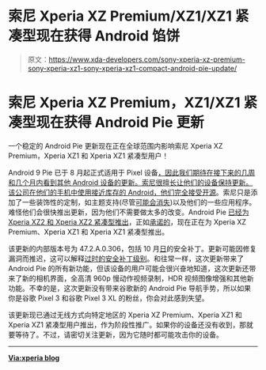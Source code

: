 # 索尼 Xperia XZ Premium/XZ1/XZ1 紧凑型现在获得 Android 馅饼

> 原文：<https://www.xda-developers.com/sony-xperia-xz-premium-sony-xperia-xz1-sony-xperia-xz1-compact-android-pie-update/>

# 索尼 Xperia XZ Premium，XZ1/XZ1 紧凑型现在获得 Android Pie 更新

一个稳定的 Android Pie 更新现在正在全球范围内影响索尼 Xperia XZ Premium，Xperia XZ1 和 Xperia XZ1 紧凑型用户！

Android 9 Pie 已于 8 月起正式适用于 Pixel 设备[，因此我们期待在接下来的几周和几个月内看到其他 Android 设备的更新。索尼很擅长让他们的设备保持更新。该公司在他们的手机中使用接近库存的 Android，他们](https://www.xda-developers.com/android-pie-google-pixel-google-pixel-2/)[完全接受开源](https://www.xda-developers.com/sony-builde-aosp-android-pie-xperia-devices/)。索尼只是添加了一些装饰性的定制，如主题支持(尽管[可能会消失](https://www.xda-developers.com/sony-xperia-xz3-no-xperia-theme-support/))以及他们的一些应用程序。难怪他们会很快推出更新，因为他们不需要做太多的改变。Android Pie [已经为 Xperia XZ2 和 Xperia XZ2 紧凑型推出](https://www.xda-developers.com/sony-xperia-xz2-xz2-compact-stable-android-pie-update/)，正如[承诺的](https://www.xda-developers.com/sony-android-pie-update-roll-out-schedule-xperia-phones/)，现在正在为 Xperia XZ Premium、Xperia XZ1 和 Xperia XZ1 紧凑型推出。

该更新的内部版本号为 47.2.A.0.306，包括 10 月[日](https://www.xda-developers.com/october-android-security-patches-pixel-2-nexus/)的安全补丁。更新可能因修复漏洞而推迟，这可以解释[过时的安全补丁级别](https://www.xda-developers.com/november-android-security-update-pixel-3-nexus/)。和往常一样，这次更新带来了 Android Pie 的所有新功能，但该设备的用户可能会很兴奋地知道，这次更新还带来了新的相机界面，全高清 960p 慢动作视频录制，HDR 视频图像增强和其他新功能。不幸的是，这次更新没有带来谷歌新的 Android Pie 导航手势，所以如果你是谷歌 Pixel 3 和谷歌 Pixel 3 XL 的粉丝，你会对此感到失望。

该更新现已通过无线方式向特定地区的 Xperia XZ Premium、Xperia XZ1 和 Xperia XZ1 紧凑型用户推出，作为阶段性推广。如果你的设备还没有收到，那就要等待了。不过，请密切关注更新，因为它随时都可能攻击你的设备。

* * *

[**Via:xperia blog**](http://www.xperiablog.net/2018/11/10/android-pie-rolling-for-xperia-xz-premium-and-xz1-family-47-2-a-0-306/)